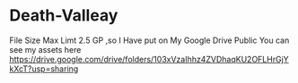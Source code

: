 # Death-Valleay
File Size Max Limt 2.5 GP ,so I Have put on My Google Drive Public You can see my assets here
https://drive.google.com/drive/folders/103xVzaIhhz4ZVDhaqKU2OFLHrGjYkXcT?usp=sharing
